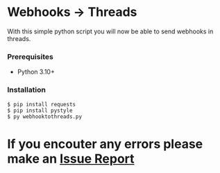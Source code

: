 # Webhooks -> Threads

With this simple python script you will now be able to send webhooks in threads. 

### Prerequisites

* Python 3.10+

### Installation

```
$ pip install requests
$ pip install pystyle
$ py webhooktothreads.py
```

# If you encouter any errors please make an [Issue Report](https://github.com/uhwock/webhooks-to-threads/issues/new/choose) 

